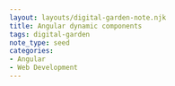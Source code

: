 ```yaml
---
layout: layouts/digital-garden-note.njk
title: Angular dynamic components
tags: digital-garden
note_type: seed
categories:
- Angular
- Web Development
---
```


